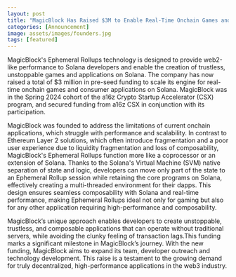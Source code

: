 ```yaml
---
layout: post
title: "MagicBlock Has Raised $3M to Enable Real-Time Onchain Games and Applications"
categories: [Announcement]
image: assets/images/founders.jpg
tags: [featured]
---
```


MagicBlock's Ephemeral Rollups technology is designed to provide web2-like performance to Solana developers and enable the creation of trustless, unstoppable games and applications on Solana. The company has now raised a total of $3 million in pre-seed funding to scale its engine for real-time onchain games and consumer applications on Solana. MagicBlock was in the Spring 2024 cohort of the a16z Crypto Startup Accelerator (CSX) program, and secured funding from a16z CSX in conjunction with its participation.

MagicBlock was founded to address the limitations of current onchain applications, which struggle with performance and scalability. In contrast to Ethereum Layer 2 solutions, which often introduce fragmentation and a poor user experience due to liquidity fragmentation and loss of composability, MagicBlock's Ephemeral Rollups function more like a coprocessor or an extension of Solana. Thanks to the Solana's Virtual Machine (SVM) native separation of state and logic, developers can move only part of the state to an Ephemeral Rollup session while retaining the core programs on Solana, effectively creating a multi-threaded environment for their dapps. This design ensures seamless composability with Solana and real-time performance, making Ephemeral Rollups ideal not only for gaming but also for any other application requiring high-performance and composability.

MagicBlock’s unique approach enables developers to create unstoppable, trustless, and composable applications that can operate without traditional servers, while avoiding the clunky feeling of transaction lags.This funding marks a significant milestone in MagicBlock’s journey. With the new funding, MagicBlock aims to expand its team, developer outreach and technology development. This raise is a testament to the growing demand for truly decentralized, high-performance applications in the web3 industry.
